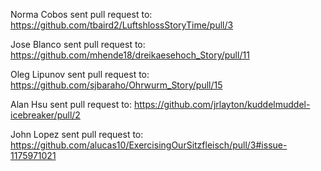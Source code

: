 Norma Cobos sent pull request to: https://github.com/tbaird2/LuftshlossStoryTime/pull/3

Jose Blanco sent pull request to: https://github.com/mhende18/dreikaesehoch_Story/pull/11

Oleg Lipunov sent pull request to: https://github.com/sjbaraho/Ohrwurm_Story/pull/15

Alan Hsu sent pull request to: https://github.com/jrlayton/kuddelmuddel-icebreaker/pull/2

John Lopez sent pull request to: https://github.com/alucas10/ExercisingOurSitzfleisch/pull/3#issue-1175971021

